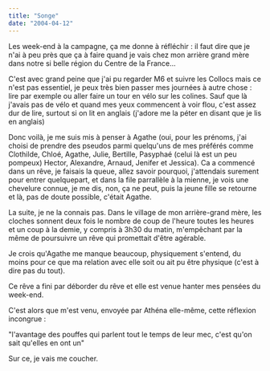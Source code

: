 ```yaml
---
title: "Songe"
date: "2004-04-12"
---
```


Les week-end à la campagne, ça me donne à réfléchir : il faut dire que je n'ai à peu près que ça à faire quand je vais chez mon arrière grand mère dans notre si belle région du Centre de la France...

C'est avec grand peine que j'ai pu regarder M6 et suivre les Collocs mais ce n'est pas essentiel, je peux très bien passer mes journées à autre chose : lire par exemple ou aller faire un tour en vélo sur les colines. Sauf que là j'avais pas de vélo et quand mes yeux commencent à voir flou, c'est assez dur de lire, surtout si on lit en anglais (j'adore me la péter en disant que je lis en anglais)

Donc voilà, je me suis mis à penser à Agathe (oui, pour les prénoms, j'ai choisi de prendre des pseudos parmi quelqu'uns de mes préférés comme Clothilde, Chloé, Agathe, Julie, Bertille, Pasyphaé (celui là est un peu pompeux) Hector, Alexandre, Arnaud, Jenifer et Jessica). Ca a commencé dans un rêve, je faisais la queue, allez savoir pourquoi, j'attendais surement pour entrer quelquepart, et dans la file parrallèle à la mienne, je vois une chevelure connue, je me dis, non, ça ne peut, puis la jeune fille se retourne et là, pas de doute possible, c'était Agathe.

La suite, je ne la connais pas. Dans le village de mon arrière-grand mère, les cloches sonnent deux fois le nombre de coup de l'heure toutes les heures et un coup à la demie, y compris à 3h30 du matin, m'empêchant par la même de poursuivre un rêve qui promettait d'être agérable.

Je crois qu'Agathe me manque beaucoup, physiquement s'entend, du moins pour ce que ma relation avec elle soit ou ait pu être physique (c'est à dire pas du tout).

Ce rêve a fini par déborder du rêve et elle est venue hanter mes pensées du week-end.

C'est alors que m'est venu, envoyée par Athéna elle-même, cette réflexion incongrue :

"l'avantage des pouffes qui parlent tout le temps de leur mec, c'est qu'on sait qu'elles en ont un"

Sur ce, je vais me coucher.
